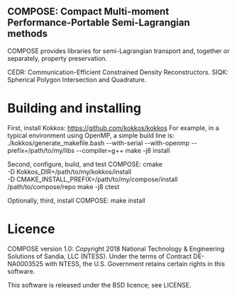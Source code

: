 ## COMPOSE: Compact Multi-moment Performance-Portable Semi-Lagrangian methods

COMPOSE provides libraries for semi-Lagrangian transport and, together or
separately, property preservation.

CEDR: Communication-Efficient Constrained Density Reconstructors.
SIQK: Spherical Polygon Intersection and Quadrature.

# Building and installing

First, install Kokkos:
    https://github.com/kokkos/kokkos
For example, in a typical environment using OpenMP, a simple build line is:
    ./kokkos/generate_makefile.bash --with-serial --with-openmp --prefix=/path/to/my/libs --compiler=g++
    make -j8 install

Second, configure, build, and test COMPOSE:
    cmake \
        -D Kokkos_DIR=/path/to/my/kokkos/install \
        -D CMAKE_INSTALL_PREFIX=/path/to/my/compose/install \
        /path/to/compose/repo
    make -j8
    ctest

Optionally, third, install COMPOSE:
    make install

# Licence

COMPOSE version 1.0: Copyright 2018 National Technology & Engineering Solutions
of Sandia, LLC (NTESS). Under the terms of Contract DE-NA0003525 with NTESS, the
U.S. Government retains certain rights in this software.

This software is released under the BSD licence; see LICENSE.
